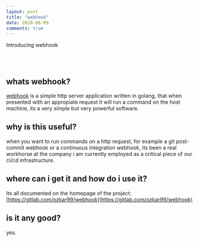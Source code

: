 ```yaml
---
layout: post
title: "webhook"
date: 2018-06-09
comments: true
---
```


<p class="intro"><span class="dropcap">I</span>ntroducing webhook</p>

<br />
<br />

## whats webhook?
[webhook](https://gitlab.com/ozkar99/webhook) is a simple http server application written in golang, that when presented with an appropiate request it will run a command on the host machine, its a very simple but very powerful software.

## why is this useful?
when you want to run commands on a http request, for example a git post-commit webhook or a continuous integration webhook, its been a real workhorse at the company i am currently employed as a critical piece of our ci/cd infrastructure.

## where can i get it and how do i use it?
Its all documented on the homepage of the project: [https://gitlab.com/ozkar99/webhook](https://gitlab.com/ozkar99/webhook)

## is it any good?
yes.

